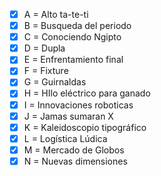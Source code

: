 - [x] A = Alto ta-te-ti
- [X] B = Busqueda del periodo
- [X] C = Conociendo Ngipto
- [X] D = Dupla
- [X] E = Enfrentamiento final
- [X] F = Fixture
- [X] G = Guirnaldas
- [X] H = HIlo eléctrico para ganado
- [X] I = Innovaciones roboticas
- [X] J = Jamas sumaran X
- [x] K = Kaleidoscopio tipográfico
- [X] L = Logística Lúdica
- [x] M = Mercado de Globos
- [x] N = Nuevas dimensiones

